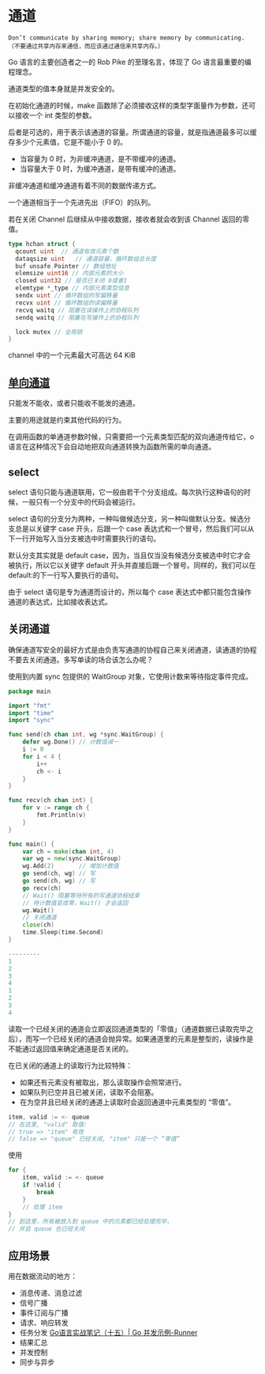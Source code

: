 # 通道

    Don’t communicate by sharing memory; share memory by communicating. （不要通过共享内存来通信，而应该通过通信来共享内存。）

Go 语言的主要创造者之一的 Rob Pike 的至理名言，体现了 Go 语言最重要的编程理念。

通道类型的值本身就是并发安全的。

在初始化通道的时候，make 函数除了必须接收这样的类型字面量作为参数，还可以接收一个 int 类型的参数。

后者是可选的，用于表示该通道的容量。所谓通道的容量，就是指通道最多可以缓存多少个元素值，它是不能小于 0 的。

- 当容量为 0 时，为非缓冲通道，是不带缓冲的通道。
- 当容量大于 0 时，为缓冲通道，是带有缓冲的通道。

非缓冲通道和缓冲通道有着不同的数据传递方式。

一个通道相当于一个先进先出（FIFO）的队列。

若在关闭 Channel 后继续从中接收数据，接收者就会收到该 Channel 返回的零值。

```go
type hchan struct {
  qcount uint  // 通道有效元素个数
  dataqsize uint   // 通道容量，循环数组总长度
  buf unsafe.Pointer // 数组地址
  elemsize uint16 // 内部元素的大小
  closed uint32 // 是否已关闭 0或者1
  elemtype *_type // 内部元素类型信息
  sendx uint // 循环数组的写偏移量
  recvx uint // 循环数组的读偏移量
  recvq waitq // 阻塞在读操作上的协程队列
  sendq waitq // 阻塞在写操作上的协程队列

  lock mutex // 全局锁
}
```

channel 中的一个元素最大可高达 64 KiB

## [单向通道](https://time.geekbang.org/column/article/14664)

只能发不能收，或者只能收不能发的通道。

主要的用途就是约束其他代码的行为。

在调用函数的单通道参数时候，只需要把一个元素类型匹配的双向通道传给它，o 语言在这种情况下会自动地把双向通道转换为函数所需的单向通道。

## select

select 语句只能与通道联用，它一般由若干个分支组成。每次执行这种语句的时候，一般只有一个分支中的代码会被运行。

select 语句的分支分为两种，一种叫做候选分支，另一种叫做默认分支。候选分支总是以关键字 case 开头，后跟一个 case 表达式和一个冒号，然后我们可以从下一行开始写入当分支被选中时需要执行的语句。

默认分支其实就是 default case，因为，当且仅当没有候选分支被选中时它才会被执行，所以它以关键字 default 开头并直接后跟一个冒号。同样的，我们可以在 default:的下一行写入要执行的语句。

由于 select 语句是专为通道而设计的，所以每个 case 表达式中都只能包含操作通道的表达式，比如接收表达式。

## 关闭通道

确保通道写安全的最好方式是由负责写通道的协程自己来关闭通道，读通道的协程不要去关闭通道。多写单读的场合该怎么办呢？

使用到内置 sync 包提供的 WaitGroup 对象，它使用计数来等待指定事件完成。

```go
package main

import "fmt"
import "time"
import "sync"

func send(ch chan int, wg *sync.WaitGroup) {
	defer wg.Done() // 计数值减一
	i := 0
	for i < 4 {
		i++
		ch <- i
	}
}

func recv(ch chan int) {
	for v := range ch {
		fmt.Println(v)
	}
}

func main() {
	var ch = make(chan int, 4)
	var wg = new(sync.WaitGroup)
	wg.Add(2)       // 增加计数值
	go send(ch, wg) // 写
	go send(ch, wg) // 写
	go recv(ch)
	// Wait() 阻塞等待所有的写通道协程结束
	// 待计数值变成零，Wait() 才会返回
	wg.Wait()
	// 关闭通道
	close(ch)
	time.Sleep(time.Second)
}

---------
1
2
3
4
1
2
3
4
```

读取一个已经关闭的通道会立即返回通道类型的「零值」（通道数据已读取完毕之后），而写一个已经关闭的通道会抛异常。如果通道里的元素是整型的，读操作是不能通过返回值来确定通道是否关闭的。

在已关闭的通道上的读取行为比较特殊：

- 如果还有元素没有被取出，那么读取操作会照常进行。
- 如果队列已空并且已被关闭，读取不会阻塞。
- 在为空并且已经关闭的通道上读取时会返回通道中元素类型的 “零值”。

```go
item, valid := <- queue
// 在这里, "valid" 取值:
// true => "item" 有效
// false => "queue" 已经关闭, "item" 只是一个 “零值”
```

使用

```go
for {
    item, valid := <- queue
    if !valid {
        break
    }
    // 处理 item
}
// 到这里，所有被放入到 queue 中的元素都已经处理完毕，
// 并且 queue 也已经关闭
```

## 应用场景

用在数据流动的地方：

- 消息传递、消息过滤
- 信号广播
- 事件订阅与广播
- 请求、响应转发
- 任务分发 [Go语言实战笔记（十五）| Go 并发示例-Runner](https://www.flysnow.org/2017/04/29/go-in-action-go-runner.html)
- 结果汇总
- 并发控制
- 同步与异步
